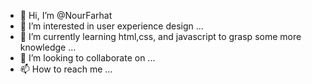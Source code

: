 - 👋 Hi, I’m @NourFarhat
- 👀 I’m interested in user experience design ...
- 🌱 I’m currently learning html,css, and javascript to grasp some more knowledge ...
- 💞️ I’m looking to collaborate on ...
- 📫 How to reach me ...

<!---
NourFarhat/NourFarhat is a ✨ special ✨ repository because its `README.md` (this file) appears on your GitHub profile.
You can click the Preview link to take a look at your changes.
--->
